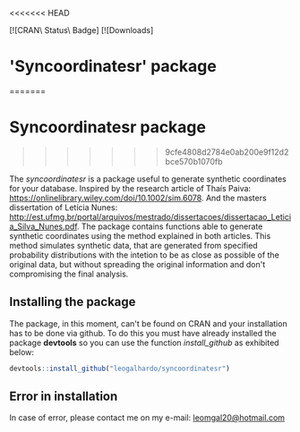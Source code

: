 <<<<<<< HEAD
<!-- badges -->
[![CRAN\ Status\ Badge]
[![Downloads]
<!-- end badges -->

# 'Syncoordinatesr' package
=======
# Syncoordinatesr package
>>>>>>> 9cfe4808d2784e0ab200e9f12d2bce570b1070fb

The *syncoordinatesr* is a package useful to generate synthetic coordinates for your database. 
Inspired by the research article of Thaís Paiva: <https://onlinelibrary.wiley.com/doi/10.1002/sim.6078>. And the masters dissertation of Letícia Nunes: <http://est.ufmg.br/portal/arquivos/mestrado/dissertacoes/dissertacao_Leticia_Silva_Nunes.pdf>.
The package contains functions able to generate synthetic coordinates using the method explained in both articles. This method simulates synthetic data, that are generated from specified probability distributions with the intetion to be as close as possible of the original data, but without spreading the original information and don't compromising the final analysis. 

## Installing the package

The package, in this moment, can't be found on CRAN and your installation has to
be done via github. To do this you must have already installed the package **devtools**
so you can use the function *install_github* as exhibited below:

```R
devtools::install_github("leogalhardo/syncoordinatesr")
```

## Error in installation

In case of error, please contact me on my e-mail: leomgal20@hotmail.com
